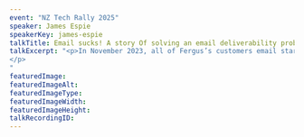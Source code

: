 ```yaml
---
event: "NZ Tech Rally 2025"
speaker: James Espie
speakerKey: james-espie
talkTitle: Email sucks! A story Of solving an email deliverability problem
talkExcerpt: "<p>In November 2023, all of Fergus’s customers email started going to junk mail. This is the four-month-long story of how we resolved it. Prepare to hear about technical frustrations, discovery, overcoming adversity, and yelling at Microsoft.
</p>
"
featuredImage:
featuredImageAlt:
featuredImageType:
featuredImageWidth: 
featuredImageHeight: 
talkRecordingID:
---
```

